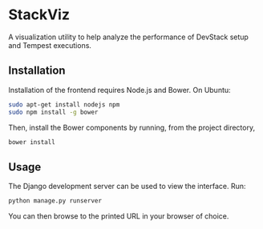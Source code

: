 StackViz
========

A visualization utility to help analyze the performance of DevStack setup and Tempest executions.

Installation
------------
Installation of the frontend requires Node.js and Bower. On Ubuntu:

```bash
sudo apt-get install nodejs npm
sudo npm install -g bower
```

Then, install the Bower components by running, from the project directory,

```bash
bower install
````

Usage
-----
The Django development server can be used to view the interface. Run:

```bash
python manage.py runserver
```

You can then browse to the printed URL in your browser of choice.